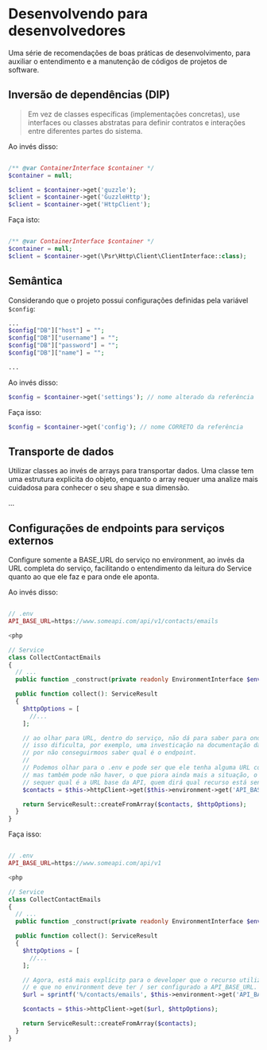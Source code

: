 # Desenvolvendo para desenvolvedores

Uma série de recomendações de boas práticas de desenvolvimento, para auxiliar o entendimento e a manutenção de códigos de projetos de software.

## Inversão de dependências (DIP)

> Em vez de classes específicas (implementações concretas), use interfaces ou classes abstratas para definir contratos e interações entre diferentes partes do sistema. 

Ao invés disso:
```php

/** @var ContainerInterface $container */
$container = null;

$client = $container->get('guzzle');
$client = $container->get('GuzzleHttp');
$client = $container->get('HttpClient');
```

Faça isto:
```php

/** @var ContainerInterface $container */
$container = null;
$client = $container->get(\Psr\Http\Client\ClientInterface::class);
```

## Semântica

Considerando que o projeto possui configurações definidas pela variável `$config`: 

```php
...
$config["DB"]["host"] = "";
$config["DB"]["username"] = "";
$config["DB"]["password"] = "";
$config["DB"]["name"] = "";

...
```

Ao invés disso:

```php
$config = $container->get('settings'); // nome alterado da referência
```

Faça isso:

```php
$config = $container->get('config'); // nome CORRETO da referência
```

## Transporte de dados

Utilizar classes ao invés de arrays para transportar dados.
Uma classe tem uma estrutura explicita do objeto, enquanto o array requer uma analize mais cuidadosa para conhecer o seu shape e sua dimensão.

...

## Configurações de endpoints para serviços externos

Configure somente a BASE_URL do serviço no environment, ao invés da URL completa do serviço, facilitando o entendimento da leitura do Service quanto ao que ele faz e para onde ele aponta.

Ao invés disso:

```php

// .env
API_BASE_URL=https://www.someapi.com/api/v1/contacts/emails

<php

// Service
class CollectContactEmails
{
  // ...
  public function _construct(private readonly EnvironmentInterface $environment, private readonly HttpClientInterface $httpClient) {}

  public function collect(): ServiceResult
  {
    $httpOptions = [
      //...
    ];

    // ao olhar para URL, dentro do serviço, não dá para saber para onde ela aponta.
    // isso dificulta, por exemplo, uma investicação na documentação da integração,
    // por não conseguirmoos saber qual é o endpoint.
    //
    // Podemos olhar para o .env e pode ser que ele tenha alguma URL configurada num .env.example,
    // mas também pode não haver, o que piora ainda mais a situação, o que deixa o developer sem saber
    // sequer qual é a URL base da API, quem dirá qual recurso está sendo requisitado.
    $contacts = $this->httpClient->get($this->environment->get('API_BASE_URL'));

    return ServiceResult::createFromArray($contacts, $httpOptions);
  }
}

```

Faça isso:

```php

// .env
API_BASE_URL=https://www.someapi.com/api/v1

<php

// Service
class CollectContactEmails
{
  // ...
  public function _construct(private readonly EnvironmentInterface $environment, private readonly HttpClientInterface $httpClient) {}

  public function collect(): ServiceResult
  {
    $httpOptions = [
      //...
    ];

    // Agora, está mais explícitp para o developer que o recurso utilizado é o /contacts/email
    // e que no environment deve ter / ser configurado a API_BASE_URL.
    $url = sprintf('%/contacts/emails', $this->environment->get('API_BASE_URL'));

    $contacts = $this->httpClient->get($url, $httpOptions);

    return ServiceResult::createFromArray($contacts);
  }
}

```
